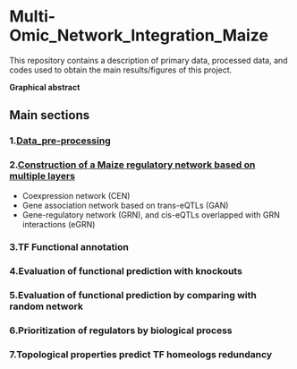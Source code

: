 # Multi-Omic_Network_Integration_Maize

This repository contains a description of primary data, processed data, and codes used to obtain the main results/figures of this project. 

**Graphical abstract**



## Main sections

### 1.[Data_pre-processing](https://github.com/gomezcan/Multi-Omic_Network_Integration_Maize/tree/8ff836333d49d2b4b82a7727c098dc50ef1e52d4/Data_pre-processing)

### 2.[Construction of a Maize regulatory network based on multiple layers](https://github.com/gomezcan/Multi-Omic_Network_Integration_Maize/tree/144727333c32db3bc0da68d4e772f18909701060/Construction%20of%20a%20Maize%20regulatory%20network%20based%20on%20multiple%20layers)

* Coexpression network (CEN)
* Gene association network based on trans-eQTLs (GAN)
* Gene-regulatory network (GRN), and cis-eQTLs overlapped with GRN interactions (eGRN)

### 3.TF Functional annotation

### 4.Evaluation of functional prediction with knockouts

### 5.Evaluation of functional prediction by comparing with random network

### 6.Prioritization of regulators by biological process

### 7.Topological properties predict TF homeologs redundancy 



